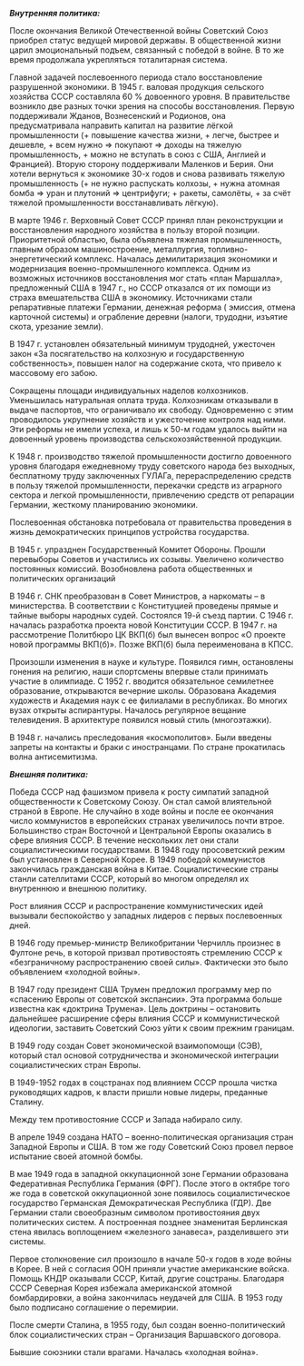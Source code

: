**_Внутренняя политика:_**

После окончания Великой Отечественной войны Советский Союз приобрел статус ведущей мировой державы. В общественной жизни царил эмоциональный подъем, связанный с победой в войне. В то же время продолжала укрепляться тоталитарная система.

Главной задачей послевоенного периода стало восстановление разрушенной экономики. В 1945 г. валовая продукция сельского хозяйства СССР составляла 60 % довоенного уровня. В правительстве возникло две разных точки зрения на способы восстановления. Первую поддерживали Жданов, Вознесенский и Родионов, она предусматривала направить капитал на развитие лёгкой промышленности (+ повышение качества жизни, + легче, быстрее и дешевле, + всем нужно => покупают => доходы на тяжелую промышленность, + можно не вступать в союз с США, Англией и Францией). Вторую сторону поддерживали Маленков и Берия. Они хотели вернуться к экономике 30-х годов и снова развивать тяжелую промышленность (+ не нужно распускать колхозы, + нужна атомная бомба => уран и плутоний => центрифуги; + ракеты, самолёты, + за счёт тяжелой промышленности восстанавливать лёгкую).

В марте 1946 г. Верховный Совет СССР принял план реконструкции и восстановления народного хозяйства в пользу второй позиции. Приоритетной областью, была объявлена тяжелая промышленность, главным образом машиностроение, металлургия, топливно-энергетический комплекс. Началась демилитаризация экономики и модернизация военно-промышленного комплекса. Одним из возможных источников восстановления мог стать «план Маршалла», предложенный США в 1947 г., но СССР отказался от их помощи из страха вмешательства США в экономику. Источниками стали репаративные платежи Германии, денежная реформа ( эмиссия, отмена карточной системы) и ограбление деревни (налоги, трудодни, изъятие скота, урезание земли).

В 1947 г. установлен обязательный минимум трудодней, ужесточен закон «За посягательство на колхозную и государственную собственность», повышен налог на содержание скота, что привело к массовому его забою.

Сокращены площади индивидуальных наделов колхозников. Уменьшилась натуральная оплата труда. Колхозникам отказывали в выдаче паспортов, что ограничивало их свободу. Одновременно с этим проводилось укрупнение хозяйств и ужесточение контроля над ними. Эти реформы не имели успеха, и лишь к 50-м годам удалось выйти на довоенный уровень производства сельскохозяйственной продукции.

К 1948 г. производство тяжелой промышленности достигло довоенного уровня благодаря ежедневному труду советского народа без выходных, бесплатному труду заключенных ГУЛАГа, перераспределению средств в пользу тяжелой промышленности, перекачки средств из аграрного сектора и легкой промышленности, привлечению средств от репарации Германии, жесткому планированию экономики.

Послевоенная обстановка потребовала от правительства проведения в жизнь демократических принципов устройства государства.

В 1945 г. упразднен Государственный Комитет Обороны. Прошли перевыборы Советов и участились их созывы. Увеличено количество постоянных комиссий. Возобновлена работа общественных и политических организаций

В 1946 г. СНК преобразован в Совет Министров, а наркоматы – в министерства. В соответствии с Конституцией проведены прямые и тайные выборы народных судей. Состоялся 19-й съезд партии. С 1946 г. началась разработка проекта новой Конституции СССР. В 1947 г. на рассмотрение Политбюро ЦК ВКП(б) был вынесен вопрос «О проекте новой программы ВКП(б)». Позже ВКП(б) была переименована в КПСС.

Произошли изменения в науке и культуре. Появился гимн, остановлены гонения на религию, наши спортсмены впервые стали принимать участие в олимпиаде. С 1952 г. вводится обязательное семилетнее образование, открываются вечерние школы. Образована Академия художеств и Академия наук с ее филиалами в республиках. Во многих вузах открыты аспирантуры. Началось регулярное вещание телевидения. В архитектуре появился новый стиль (многоэтажки).

В 1948 г. начались преследования «космополитов». Были введены запреты на контакты и браки с иностранцами. По стране прокатилась волна антисемитизма.

**_Внешняя политика:_**

Победа СССР над фашизмом привела к росту симпатий западной общественности к Советскому Союзу. Он стал самой влиятельной страной в Европе. Не случайно в ходе войны и после ее окончания число коммунистов в европейских странах увеличилось почти втрое. Большинство стран Восточной и Центральной Европы оказались в сфере влияния СССР. В течение нескольких лет они стали социалистическими государствами. В 1948 году просоветский режим был установлен в Северной Корее. В 1949 победой коммунистов закончилась гражданская война в Китае. Социалистические страны станли сателлитами СССР, который во многом определял их внутреннюю и внешнюю политику.

Рост влияния СССР и распространение коммунистических идей вызывали беспокойство у западных лидеров с первых послевоенных дней.

В 1946 году премьер-министр Великобритании Черчилль произнес в Фултоне речь, в которой призвал противостоять стремлению СССР к «безграничному распространению своей силы». Фактически это было объявлением «холодной войны».

В 1947 году президент США Трумен предложил программу мер по «спасению Европы от советской экспансии». Эта программа больше известна как «доктрина Трумена». Цель доктрины – остановить дальнейшее расширение сферы влияния СССР и коммунистической идеологии, заставить Советский Союз уйти к своим прежним границам.

В 1949 году создан Совет экономической взаимопомощи (СЭВ), который стал основой сотрудничества и экономической интеграции социалистических стран Европы.

В 1949-1952 годах в соцстранах под влиянием СССР прошла чистка руководящих кадров, к власти пришли новые лидеры, преданные Сталину.

Между тем противостояние СССР и Запада набирало силу.

В апреле 1949 создана НАТО – военно-политическая организация стран Западной Европы и США. В том же году Советский Союз провел первое испытание своей атомной бомбы.

В мае 1949 года в западной оккупационной зоне Германии образована Федеративная Республика Германия (ФРГ). После этого в октябре того же года в советской оккупационной зоне появилось социалистическое государство Германская Демократическая Республика (ГДР). Две Германии стали своеобразным символом противостояния двух политических систем. А построенная позднее знаменитая Берлинская стена явилась воплощением «железного занавеса», разделившего эти системы.

Первое столкновение сил произошло в начале 50-х годов в ходе войны в Корее. В ней с согласия ООН приняли участие американские войска. Помощь КНДР оказывали СССР, Китай, другие соцстраны. Благодаря СССР Северная Корея избежала американской атомной бомбардировки, а война закончилась неудачей для США. В 1953 году было подписано соглашение о перемирии.

После смерти Сталина, в 1955 году, был создан военно-политический блок социалистических стран – Организация Варшавского договора.

Бывшие союзники стали врагами. Началась «холодная война».